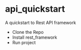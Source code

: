 # api_quickstart
A quickstart to Rest API framework

- Clone the Repo
- Install rest_framework
- Run project
